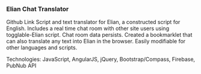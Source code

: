 ### Elian Chat Translator

Github Link Script and text translator for Elian, a constructed script for English. Includes a real time chat room with other site users using togglable-Elian script. Chat room data persists. Created a bookmarklet that can also translate any text into Elian in the browser. Easily modifiable for other languages and scripts.

Technologies: JavaScript, AngularJS, jQuery, Bootstrap/Compass, Firebase, PubNub API
